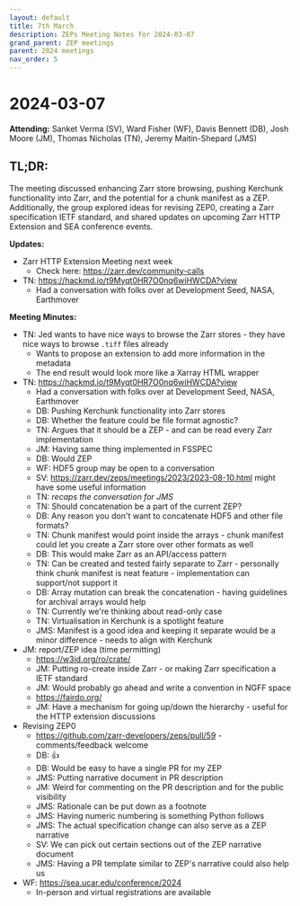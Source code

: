 ```yaml
---
layout: default
title: 7th March
description: ZEPs Meeting Notes for 2024-03-07
grand_parent: ZEP meetings
parent: 2024 meetings
nav_order: 5
---
```


# 2024-03-07

**Attending:** Sanket Verma (SV), Ward Fisher (WF), Davis Bennett (DB), Josh Moore (JM), Thomas Nicholas (TN), Jeremy Maitin-Shepard (JMS)

## TL;DR:

The meeting discussed enhancing Zarr store browsing, pushing Kerchunk functionality into Zarr, and the potential for a chunk manifest as a ZEP. Additionally, the group explored ideas for revising ZEP0, creating a Zarr specification IETF standard, and shared updates on upcoming Zarr HTTP Extension and SEA conference events.

**Updates:**

- Zarr HTTP Extension Meeting next week
    - Check here: <https://zarr.dev/community-calls>
- TN: <https://hackmd.io/t9Myqt0HR7O0nq6wiHWCDA?view>
    - Had a conversation with folks over at Development Seed, NASA, Earthmover

**Meeting Minutes:**

- TN: Jed wants to have nice ways to browse the Zarr stores - they have nice ways to browse `.tiff` files already
    - Wants to propose an extension to add more information in the metadata
    - The end result would look more like a Xarray HTML wrapper
- TN: <https://hackmd.io/t9Myqt0HR7O0nq6wiHWCDA?view>
    - Had a conversation with folks over at Development Seed, NASA, Earthmover
    - DB: Pushing Kerchunk functionality into Zarr stores
    - DB: Whether the feature could be file format agnostic?
    - TN: Argues that it should be a ZEP - and can be read every Zarr implementation
    - JM: Having same thing implemented in FSSPEC 
    - DB: Would ZEP 
    - WF: HDF5 group may be open to a conversation
    - SV: <https://zarr.dev/zeps/meetings/2023/2023-08-10.html> might have some useful information
    - TN: _recaps the conversation for JMS_
    - TN: Should concatenation be a part of the current ZEP?
    - DB: Any reason you don't want to concatenate HDF5 and other file formats?
    - TN: Chunk manifest would point inside the arrays - chunk manifest could let you create a Zarr store over other formats as well
    - DB: This would make Zarr as an API/access pattern
    - TN: Can be created and tested fairly separate to Zarr - personally think chunk manifest is neat feature - implementation can support/not support it
    - DB: Array mutation can break the concatenation - having guidelines for archival arrays would help
    - TN: Currently we're thinking about read-only case
    - TN: Virtualisation in Kerchunk is a spotlight feature
    - JMS: Manifest is a good idea and keeping it separate would be a minor difference - needs to align with Kerchunk
- JM: report/ZEP idea (time permitting)
    - <https://w3id.org/ro/crate/>
    - JM: Putting ro-create inside Zarr - or making Zarr specification a IETF standard
    - JM: Would probably go ahead and write a convention in NGFF space
    - <https://fairdo.org/>
    - JM: Have a mechanism for going up/down the hierarchy - useful for the HTTP extension discussions
- Revising ZEP0
    - <https://github.com/zarr-developers/zeps/pull/59> - comments/feedback welcome
    - DB: :+1: 
    - DB: Would be easy to have a single PR for my ZEP
    - JMS: Putting narrative document in PR description
    - JM: Weird for commenting on the PR description and for the public visibility
    - JMS: Rationale can be put down as a footnote
    - JMS: Having numeric numbering is something Python follows
    - JMS: The actual specification change can also serve as a ZEP narrative
    - SV: We can pick out certain sections out of the ZEP narrative document
    - JMS: Having a PR template similar to ZEP's narrative could also help us
- WF: <https://sea.ucar.edu/conference/2024>
    - In-person and virtual registrations are available
